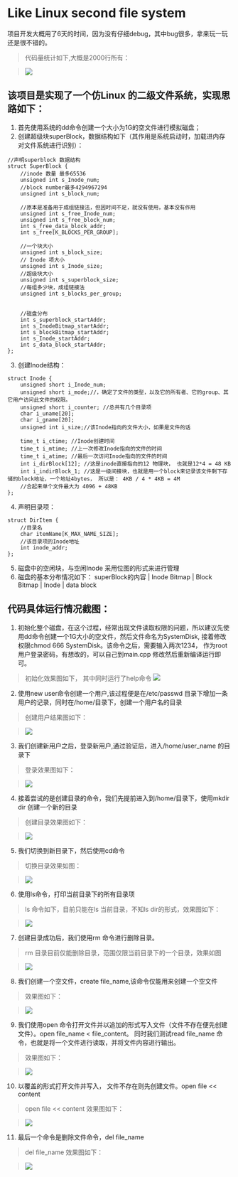 # Like Linux second file system
项目开发大概用了6天的时间，因为没有仔细debug，其中bug很多，拿来玩一玩还是很不错的。

> 代码量统计如下,大概是2000行所有：

>![](./pictures/codeNum.png)

## 该项目是实现了一个仿Linux 的二级文件系统，实现思路如下：
1. 首先使用系统的dd命令创建一个大小为1G的空文件进行模拟磁盘；
2. 创建超级块superBlock，数据结构如下（其作用是系统启动时，加载进内存对文件系统进行识别）：
```
//声明superblock 数据结构
struct SuperBlock {
	//inode 数量 最多65536
	unsigned int s_Inode_num;
	//block number最多4294967294 
	unsigned int s_block_num;

    //原本是准备用于成组链接法，但因时间不足，就没有使用，基本没有作用
	unsigned int s_free_Inode_num;
	unsigned int s_free_block_num;
	int s_free_data_block_addr;
	int s_free[K_BLOCKS_PER_GROUP];
	
    //一个块大小
	unsigned int s_block_size;
    // Inode 项大小
	unsigned int s_Inode_size;
    //超级块大小
	unsigned int s_superblock_size;
    //每组多少块，成组链接法
	unsigned int s_blocks_per_group;
	

	//磁盘分布
	int s_superblock_startAddr;
	int s_InodeBitmap_startAddr;
	int s_blockBitmap_startAddr;
	int s_Inode_startAddr;
	int s_data_block_startAddr;
};
```

3. 创建Inode结构：
```
struct Inode {
	unsigned short i_Inode_num;
	unsigned short i_mode;//，确定了文件的类型，以及它的所有者、它的group、其它用户访问此文件的权限。
	unsigned short i_counter; //总共有几个目录项
	char i_uname[20];
	char i_gname[20];
	unsigned int i_size;//该Inode指向的文件大小，如果是文件的话
	
	time_t i_ctime; //Inode创建时间
	time_t i_mtime; //上一次修改Inode指向的文件的时间
	time_t i_atime; //最后一次访问Inode指向的文件的时间
	int i_dirBlock[12]; //这是inode直接指向的12 物理块， 也就是12*4 = 48 KB
	int i_indirBlock_1; //这是一级间接块，也就是用一个block来记录该文件剩下存储的block地址，一个地址4bytes， 所以是： 4KB / 4 * 4KB = 4M
	//合起来单个文件最大为 4096 + 48KB
};
```
4. 声明目录项：
```
struct DirItem {
    //目录名
	char itemName[K_MAX_NAME_SIZE];
    //该目录项的Inode地址
	int inode_addr;
};
```
5. 磁盘中的空闲块，与空闲Inode 采用位图的形式来进行管理
6. 磁盘的基本分布情况如下：
superBlock的内容 | Inode Bitmap | Block Bitmap | Inode  | data block

## 代码具体运行情况截图：
1. 初始化整个磁盘，在这个过程，经常出现文件读取权限的问题，所以建议先使用dd命令创建一个1G大小的空文件，然后文件命名为SystemDisk, 接着修改权限chmod 666 SystemDisk。该命令之后，需要输入两次1234， 作为root 用户登录密码，有想改的，可以自己到main.cpp 修改然后重新编译运行即可。
> 初始化效果图如下， 其中同时运行了help命令
>![](./pictures/help.png)
2. 使用new user命令创建一个用户,该过程便是在/etc/passwd 目录下增加一条用户的记录，同时在/home/目录下，创建一个用户名的目录
> 创建用户结果图如下：
 
> ![](./pictures/new_user.png)
 
3. 我们创建新用户之后，登录新用户,通过验证后，进入/home/user_name 的目录下
> 登录效果图如下：
 
>![](./pictures/login.png)

4. 接着尝试的是创建目录的命令，我们先提前进入到/home/目录下，使用mkdir dir 创建一个新的目录
> 创建目录效果图如下：

>![](./pictures/mkdir.png)
5. 我们切换到新目录下，然后使用cd命令
> 切换目录效果如图：

>![](./pictures/cd.png)

6. 使用ls命令，打印当前目录下的所有目录项
> ls 命令如下，目前只能在ls 当前目录，不知ls dir的形式，效果图如下：

>![](./pictures/ls.png)

7. 创建目录成功后，我们使用rm 命令进行删除目录。
> rm 目录目前仅能删除目录，范围仅限当前目录下的一个目录，效果如图

>![](./pictures/rm_dir.png)

8. 我们创建一个空文件，create file_name,该命令仅能用来创建一个空文件
>效果图如下：

>![](./pictures/create_file.png)

9. 我们使用open 命令打开文件并以追加的形式写入文件（文件不存在便先创建文件）。open file_name < file_content。 同时我们测试read file_name 命令，也就是将一个文件进行读取，并将文件内容进行输出。
> 效果图如下：

>![](./pictures/open_file_edit_and_read.png)

10. 以覆盖的形式打开文件并写入， 文件不存在则先创建文件。open file << content
> open file << content 效果图如下：

> ![](./pictures/cover_file.png)

11. 最后一个命令是删除文件命令，del file_name
> del file_name 效果图如下：

>![](./pictures/del_file.png)
